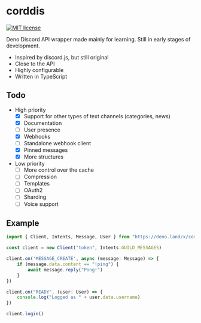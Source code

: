 # corddis 
[![MIT license](https://img.shields.io/badge/License-MIT-blue.svg)](https://lbesson.mit-license.org/)

Deno Discord API wrapper made mainly for learning. Still in early stages of development.

- Inspired by discord.js, but still original
- Close to the API
- Highly configurable
- Written in TypeScript

## Todo
- High priority
  - [x] Support for other types of text channels (categories, news)
  - [x] Documentation
  - [ ] User presence
  - [x] Webhooks
  - [ ] Standalone webhook client
  - [x] Pinned messages
  - [x] More structures
- Low priority
  - [ ] More control over the cache
  - [ ] Compression
  - [ ] Templates
  - [ ] OAuth2
  - [ ] Sharding
  - [ ] Voice support

## Example
```ts
import { Client, Intents, Message, User } from "https://deno.land/x/corddis/mod.ts"

const client = new Client("token", Intents.GUILD_MESSAGES)

client.on('MESSAGE_CREATE', async (message: Message) => {
    if (message.data.content == "!ping") {
        await message.reply("Pong!")
    }
})

client.on("READY", (user: User) => {
    console.log("Logged as " + user.data.username)
})

client.login()
```